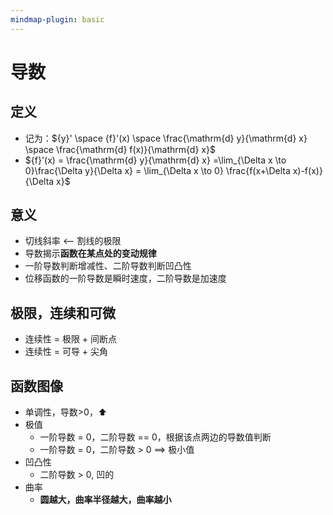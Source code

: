 ```yaml
---
mindmap-plugin: basic
---
```


# 导数

## 定义
- 记为：${y}' \space {f}'(x) \space \frac{\mathrm{d} y}{\mathrm{d} x} \space \frac{\mathrm{d} f(x)}{\mathrm{d} x}$
- ${f}'(x) = \frac{\mathrm{d} y}{\mathrm{d} x} =\lim_{\Delta x \to 0}\frac{\Delta y}{\Delta x} = \lim_{\Delta x \to 0} \frac{f(x+\Delta x)-f(x)}{\Delta x}$

## 意义
- 切线斜率 <-- 割线的极限
- 导数揭示**函数在某点处的变动规律**
- 一阶导数判断增减性、二阶导数判断凹凸性
- 位移函数的一阶导数是瞬时速度，二阶导数是加速度

## 极限，连续和可微
- 连续性 = 极限 + 间断点
- 连续性 = 可导 + 尖角

## 函数图像
- 单调性，导数>0，⬆
- 极值
	- 一阶导数 = 0，二阶导数 == 0，根据该点两边的导数值判断
	- 一阶导数 = 0，二阶导数 > 0 ==> 极小值
- 凹凸性
	- 二阶导数 > 0, 凹的
- 曲率
	- **圆越大，曲率半径越大，曲率越小**